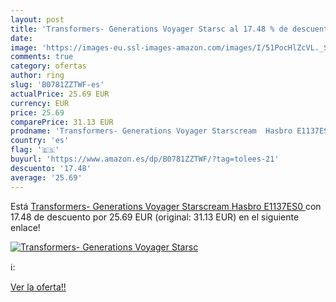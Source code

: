 ```yaml
---
layout: post
title: 'Transformers- Generations Voyager Starsc al 17.48 % de descuento'
date: 
image: 'https://images-eu.ssl-images-amazon.com/images/I/51PocHlZcVL._SL200_.jpg'
comments: true
category: ofertas
author: ring
slug: 'B0781ZZTWF-es'
actualPrice: 25.69 EUR
currency: EUR
price: 25.69
comparePrice: 31.13 EUR
prodname: 'Transformers- Generations Voyager Starscream  Hasbro E1137ES0 '
country: 'es'
flag: '🇪🇸'
buyurl: 'https://www.amazon.es/dp/B0781ZZTWF/?tag=tolees-21'
descuento: '17.48'
average: '25.69'
---
```


Está [Transformers- Generations Voyager Starscream  Hasbro E1137ES0 ](https://www.amazon.es/dp/B0781ZZTWF/?tag=tolees-21) con 17.48 de descuento por 25.69 EUR (original: 31.13 EUR) en el siguiente enlace!

[![Transformers- Generations Voyager Starsc](https://images-eu.ssl-images-amazon.com/images/I/51PocHlZcVL._SL200_.jpg)](https://www.amazon.es/dp/B0781ZZTWF/?tag=tolees-21)

ℹ️:


[Ver la oferta!!](https://www.amazon.es/dp/B0781ZZTWF/?tag=tolees-21)
